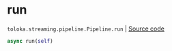 # run
`toloka.streaming.pipeline.Pipeline.run` | [Source code](https://github.com/Toloka/toloka-kit/blob/v1.2.0/src/streaming/pipeline.py#L394)

```python
async run(self)
```

